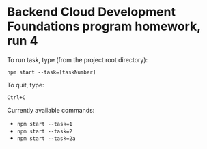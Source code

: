 # Backend Cloud Development Foundations program homework, run 4

To run task, type (from the project root directory):

`npm start --task=[taskNumber]`

To quit, type:

`Ctrl+C`

Currently available commands:

- `npm start --task=1`
- `npm start --task=2`
- `npm start --task=2a`
